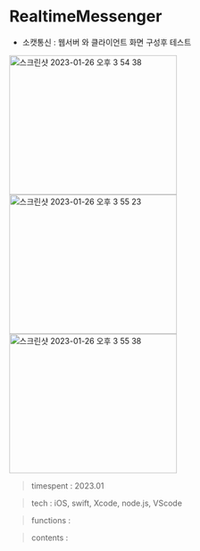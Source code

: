 # RealtimeMessenger

- 소캣통신 : 웹서버 와 클라이언트 화면 구성후 테스트

<img width="300" height="250" alt="스크린샷 2023-01-26 오후 3 54 38" src="https://user-images.githubusercontent.com/26247241/214777386-b4f42e85-6a16-4a2e-a9ed-aa9ca05ad41c.png">     <img width="300" height="250" alt="스크린샷 2023-01-26 오후 3 55 23" src="https://user-images.githubusercontent.com/26247241/214777390-8009cd73-8bb8-4c8d-b7be-987d3054b538.png">     <img width="300" height="250" alt="스크린샷 2023-01-26 오후 3 55 38" src="https://user-images.githubusercontent.com/26247241/214777351-9787ae50-05bd-4929-b38d-0f43aa3d7d34.png">


> timespent : 2023.01

> tech : iOS, swift, Xcode, node.js, VScode

> functions : 

> contents : 
